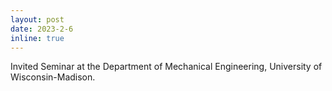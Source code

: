 ```yaml
---
layout: post
date: 2023-2-6
inline: true
---
```


Invited Seminar at the Department of Mechanical Engineering, University of Wisconsin-Madison.
